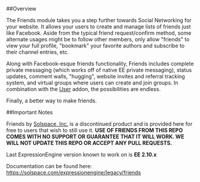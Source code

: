 ##Overview

The Friends module takes you a step further towards Social Networking for your website. It allows your users to create and manage lists of friends just like Facebook. Aside from the typical friend request/confirm method, some alternate usages might be to follow other members, only allow "friends" to view your full profile, "bookmark" your favorite authors and subscribe to their channel entries, etc.

Along with Facebook-esque friends functionality, Friends includes complete private messaging (which works off of native EE private messaging), status updates, comment walls, "hugging", website invites and referral tracking system, and virtual groups where users can create and join groups. In combination with the [User](https://solspace.com/expressionengine/user) addon, the possibilities are endless.

Finally, a better way to make friends.

##Important Notes

Friends by [Solspace, Inc.](http://solspace.com) is a discontinued product and is provided here for free to users that wish to still use it.
**USE OF FRIENDS FROM THIS REPO COMES WITH NO SUPPORT OR GUARANTEE THAT IT WILL WORK. WE WILL NOT UPDATE THIS REPO OR ACCEPT ANY PULL REQUESTS.**

Last ExpressionEngine version known to work on is **EE 2.10.x**

Documentation can be found here:
https://solspace.com/expressionengine/legacy/friends
